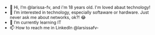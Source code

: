 - 👋 Hi, I’m @larissa-fv, and i'm 18 years old. I'm loved abaut technology!
- 👀 I’m interested in technology, especially softaware or hardware. Just never ask me about networks, ok?! 😂
- 🌱 I’m currently learning IT
- 📫 How to reach me in LinkedIn @larsissafv-

















<!---
larissa-fv/larissa-fv is a ✨ special ✨ repository because its `README.md` (this file) appears on your GitHub profile.
You can click the Preview link to take a look at your changes.
--->
